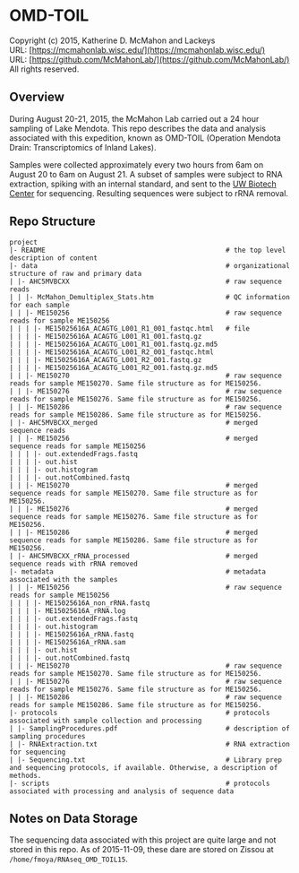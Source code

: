 OMD-TOIL
===
Copyright (c) 2015, Katherine D. McMahon and Lackeys  
URL: [https://mcmahonlab.wisc.edu/](https://mcmahonlab.wisc.edu/)  
URL: [https://github.com/McMahonLab/](https://github.com/McMahonLab/)  
All rights reserved.

Overview
--
During August 20-21, 2015, the McMahon Lab carried out a 24 hour sampling of Lake Mendota. This repo describes the data and analysis associated with this expedition, known as OMD-TOIL (Operation Mendota Drain: Transcriptomics of Inland Lakes).

Samples were collected approximately every two hours from 6am on August 20 to 6am on August 21. A subset of samples were subject to RNA extraction, spiking with an internal standard, and sent to the [UW Biotech Center](https://www.biotech.wisc.edu/) for sequencing. Resulting sequences were subject to rRNA removal.

Repo Structure
--
    project
    |- README                                             # the top level description of content
    |- data                                               # organizational structure of raw and primary data
    | |- AHC5MVBCXX                                       # raw sequence reads
    | | |- McMahon_Demultiplex_Stats.htm                  # QC information for each sample
    | | |- ME150256                                       # raw sequence reads for sample ME150256
    | | | |- ME15025616A_ACAGTG_L001_R1_001_fastqc.html   # file
    | | | |- ME15025616A_ACAGTG_L001_R1_001.fastq.gz      
    | | | |- ME15025616A_ACAGTG_L001_R1_001.fastq.gz.md5  
    | | | |- ME15025616A_ACAGTG_L001_R2_001_fastqc.html   
    | | | |- ME15025616A_ACAGTG_L001_R2_001.fastq.gz      
    | | | |- ME15025616A_ACAGTG_L001_R2_001.fastq.gz.md5  
    | | |- ME150270                                       # raw sequence reads for sample ME150270. Same file structure as for ME150256.
    | | |- ME150276                                       # raw sequence reads for sample ME150276. Same file structure as for ME150256.
    | | |- ME150286                                       # raw sequence reads for sample ME150286. Same file structure as for ME150256.
    | |- AHC5MVBCXX_merged                                # merged sequence reads
    | | |- ME150256                                       # merged sequence reads for sample ME150256
    | | | |- out.extendedFrags.fastq
    | | | |- out.hist
    | | | |- out.histogram
    | | | |- out.notCombined.fastq
    | | |- ME150270                                       # merged sequence reads for sample ME150270. Same file structure as for ME150256.
    | | |- ME150276                                       # merged sequence reads for sample ME150276. Same file structure as for ME150256.
    | | |- ME150286                                       # merged sequence reads for sample ME150286. Same file structure as for ME150256.
    | |- AHC5MVBCXX_rRNA_processed                        # merged sequence reads with rRNA removed
    |- metadata                                           # metadata associated with the samples
    | | |- ME150256                                       # raw sequence reads for sample ME150256
    | | | |- ME15025616A_non_rRNA.fastq  
    | | | |- ME15025616A_rRNA.log  
    | | | |- out.extendedFrags.fastq  
    | | | |- out.histogram
    | | | |- ME15025616A_rRNA.fastq      
    | | | |- ME15025616A_rRNA.sam  
    | | | |- out.hist                 
    | | | |- out.notCombined.fastq
    | | |- ME150270                                       # raw sequence reads for sample ME150270. Same file structure as for ME150256.
    | | |- ME150276                                       # raw sequence reads for sample ME150276. Same file structure as for ME150256.
    | | |- ME150286                                       # raw sequence reads for sample ME150286. Same file structure as for ME150256.
    |- protocols                                          # protocols associated with sample collection and processing
    | |- SamplingProcedures.pdf                           # description of sampling procedures
    | |- RNAExtraction.txt                                # RNA extraction for sequencing
    | |- Sequencing.txt                                   # Library prep and sequencing protocols, if available. Otherwise, a description of methods.
    |- scripts                                            # protocols associated with processing and analysis of sequence data

Notes on Data Storage
--
The sequencing data associated with this project are quite large and not stored in this repo. As of 2015-11-09, these dare are stored on Zissou at `/home/fmoya/RNAseq_OMD_TOIL15`.
